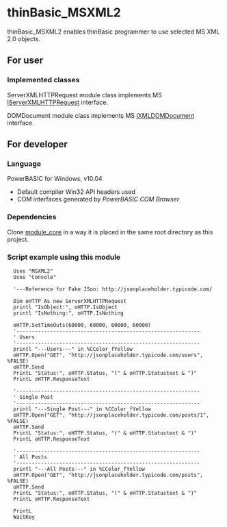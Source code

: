# thinBasic_MSXML2
thinBasic_MSXML2 enables thinBasic programmer to use selected MS XML 2.0 objects.

## For user
### Implemented classes
ServerXMLHTTPRequest module class implements MS [IServerXMLHTTPRequest](https://msdn.microsoft.com/en-us/library/ms754586(v=vs.85).aspx) interface.

DOMDocument module class implements MS [IXMLDOMDocument](https://msdn.microsoft.com/en-us/library/ms756987(v=vs.85).aspx) interface.

## For developer
### Language
PowerBASIC for Windows, v10.04
* Default compiler Win32 API headers used
* COM interfaces generated by *PowerBASIC COM Browser*

### Dependencies
Clone [module_core](https://github.com/ThinBASIC/module_core) in a way it is placed in the same root directory as this project.

### Script example using this module

```thinBasic
  Uses "MSXML2"
  Uses "Console"

  '---Reference for Fake JSon: http://jsonplaceholder.typicode.com/
  
  Dim oHTTP As new ServerXMLHTTPRequest
  printl "IsObject:", oHTTP.IsObject
  printl "IsNothing:", oHTTP.IsNothing

  oHTTP.SetTimeOuts(60000, 60000, 60000, 60000)
  '------------------------------------------------------------
  ' Users
  '------------------------------------------------------------
  printl "---Users---" in %CColor_fYellow
  oHTTP.Open("GET", "http://jsonplaceholder.typicode.com/users", %FALSE)
  oHTTP.Send
  PrintL "Status:", oHTTP.Status, "(" & oHTTP.Statustext & ")"
  PrintL oHTTP.ResponseText

  '------------------------------------------------------------
  ' Single Post
  '------------------------------------------------------------
  printl "---Single Post---" in %CColor_fYellow
  oHTTP.Open("GET", "http://jsonplaceholder.typicode.com/posts/1", %FALSE)
  oHTTP.Send
  PrintL "Status:", oHTTP.Status, "(" & oHTTP.Statustext & ")"
  PrintL oHTTP.ResponseText

  '------------------------------------------------------------
  ' All Posts
  '------------------------------------------------------------
  printl "---All Posts---" in %CColor_fYellow
  oHTTP.Open("GET", "http://jsonplaceholder.typicode.com/posts", %FALSE)
  oHTTP.Send
  PrintL "Status:", oHTTP.Status, "(" & oHTTP.Statustext & ")"
  PrintL oHTTP.ResponseText
  
  PrintL
  WaitKey
```

